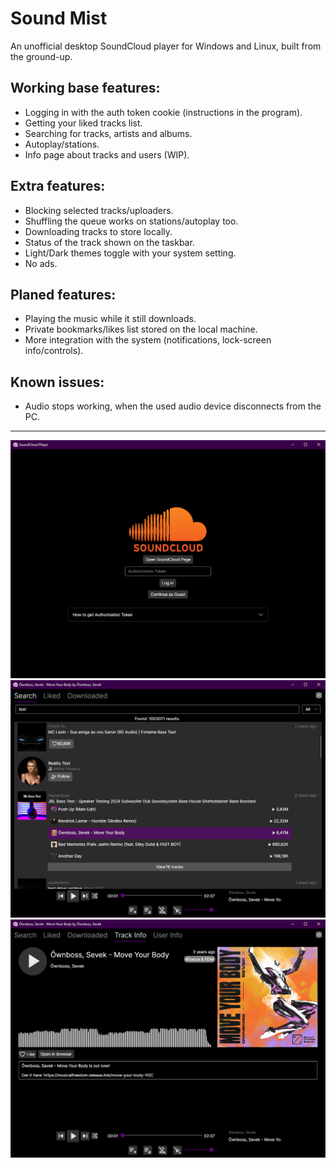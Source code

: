 # Sound Mist
An unofficial desktop SoundCloud player for Windows and Linux, built from the ground-up.

## Working base features:
- Logging in with the auth token cookie (instructions in the program).
- Getting your liked tracks list.
- Searching for tracks, artists and albums.
- Autoplay/stations.
- Info page about tracks and users (WIP).

## Extra features:
- Blocking selected tracks/uploaders.
- Shuffling the queue works on stations/autoplay too.
- Downloading tracks to store locally.
- Status of the track shown on the taskbar.
- Light/Dark themes toggle with your system setting.
- No ads.

## Planed features:
- Playing the music while it still downloads.
- Private bookmarks/likes list stored on the local machine.
- More integration with the system (notifications, lock-screen info/controls).

## Known issues:
- Audio stops working, when the used audio device disconnects from the PC.

---
![](/images/1.png)
![](/images/2.png)
![](/images/3.png)
